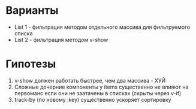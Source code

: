 # Варианты
- List 1 - фильтрация методом отдельного массива для фильтруемого списка
- List 2 - фильтрация методом v-show

# Гипотезы
1. v-show должен работать быстрее, чем два массива - ХУЙ
2. Сложные дочерние компоненты у items существенно не влияют на первоманс если они не заатачены в списках (скрыты через v-if)
3. track-by (по новому :key) существенно ускоряет сортировку
